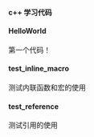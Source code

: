 #### c++ 学习代码

#### HelloWorld

第一个代码！

#### test\_inline\_macro

测试内联函数和宏的使用

#### test\_reference

测试引用的使用
